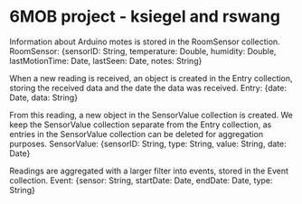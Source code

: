# 6MOB project - ksiegel and rswang

Information about Arduino motes is stored in the RoomSensor collection.
RoomSensor: {sensorID: String, temperature: Double, humidity: Double, lastMotionTime: Date, lastSeen: Date, notes: String}

When a new reading is received, an object is created in the Entry collection, storing the received data and the date the data was received.
Entry: {date: Date, data: String}

From this reading, a new object in the SensorValue collection is created. We keep the SensorValue collection separate from the Entry collection, as entries in the SensorValue collection can be deleted for aggregation purposes.
SensorValue: {sensorID: String, type: String, value: String, date: Date}

Readings are aggregated with a larger filter into events, stored in the Event collection.
Event: {sensor: String, startDate: Date, endDate: Date, type: String}



